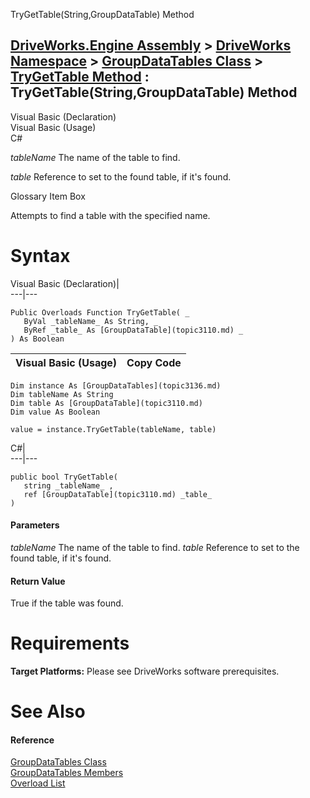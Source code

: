 TryGetTable(String,GroupDataTable) Method   
  
[DriveWorks.Engine Assembly](topic2156.md) > [DriveWorks Namespace](topic2159.md) > [GroupDataTables Class](topic3136.md) > [TryGetTable Method](topic3145.md) : TryGetTable(String,GroupDataTable) Method  
---  
  
Visual Basic (Declaration)    
Visual Basic (Usage)    
C# 

_tableName_
    The name of the table to find.

_table_
    Reference to set to the found table, if it's found.

Glossary Item Box

Attempts to find a table with the specified name. 

# Syntax

Visual Basic (Declaration)|   
---|---  
      
    
    Public Overloads Function TryGetTable( _
       ByVal _tableName_ As String, _
       ByRef _table_ As [GroupDataTable](topic3110.md) _
    ) As Boolean  
  
Visual Basic (Usage)| Copy Code  
---|---  
      
    
    Dim instance As [GroupDataTables](topic3136.md)
    Dim tableName As String
    Dim table As [GroupDataTable](topic3110.md)
    Dim value As Boolean
     
    value = instance.TryGetTable(tableName, table)  
  
C#|   
---|---  
      
    
    public bool TryGetTable( 
       string _tableName_ ,
       ref [GroupDataTable](topic3110.md) _table_
    )  
  
#### Parameters

 _tableName_
    The name of the table to find.
_table_
    Reference to set to the found table, if it's found.

#### Return Value

True if the table was found.

# Requirements

**Target Platforms:** Please see DriveWorks software prerequisites.

# See Also

#### Reference

[GroupDataTables Class](topic3136.md)   
[GroupDataTables Members](topic3137.md)   
[Overload List](topic3145.md)


